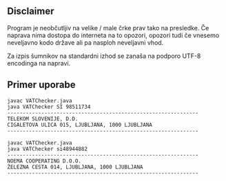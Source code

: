 ## Disclaimer

Program je neobčutljiv na velike / male črke prav tako na presledke. Če naprava nima dostopa do interneta na to opozori, opozori tudi če vnesemo neveljavno kodo države ali pa nasploh neveljavni vhod.

Za izpis šumnikov na standardni izhod se zanaša na podporo UTF-8 encodinga na napravi.

## Primer uporabe

```console
javac VATChecker.java
java VATChecker SI 98511734
--------------------------------------------------------------
TELEKOM SLOVENIJE, D.D.
CIGALETOVA ULICA 015, LJUBLJANA, 1000 LJUBLJANA
--------------------------------------------------------------
```

```console
javac VATChecker.java
java VATChecker si48944882
--------------------------------------------------------------
NOEMA COOPERATING D.O.O.
ŽELEZNA CESTA 014, LJUBLJANA, 1000 LJUBLJANA
--------------------------------------------------------------
```
